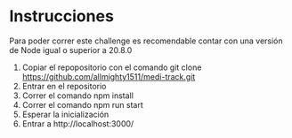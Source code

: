 # Instrucciones

Para poder correr este challenge es recomendable contar con una versión de Node igual o superior a 20.8.0

1. Copiar el repopositorio con el comando git clone https://github.com/allmighty1511/medi-track.git
2. Entrar en el repositorio
3. Correr el comando npm install
4. Correr el comando npm run start
5. Esperar la inicialización
6. Entrar a http://localhost:3000/

